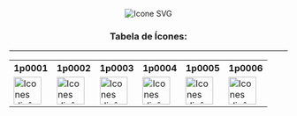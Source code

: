 <div align="center">

  
  ![Icone SVG](https://urbancode.samuellopes.com.br/imgs/example_icon01.svg)
  <h3>Tabela de Ícones:</h3>
  
</div>

******

<table>
  <tr>
    <th>1p0001</th>
    <th>1p0002</th>
    <th>1p0003</th>
    <th>1p0004</th>
    <th>1p0005</th>
    <th>1p0006</th>
  </tr>
  <tr>
    <td>
        <picture>
          <source media="(prefers-color-scheme: dark)" srcset="https://urbancode.samuellopes.com.br/icons/v2/1p0001v2.svg">
          <source media="(prefers-color-scheme: light)" srcset="https://urbancode.samuellopes.com.br/icons/v2/1p0001v2-light.svg">
          <img alt="Icones dinâmicos para dark e light themes." src="https://urbancode.samuellopes.com.br/icons/v2/1p0001v2-light.svg" height="50px"/>
        </picture>
    </td>
    <td>
        <picture>
          <source media="(prefers-color-scheme: dark)" srcset="https://urbancode.samuellopes.com.br/icons/v2/1p0002v2.svg">
          <source media="(prefers-color-scheme: light)" srcset="https://urbancode.samuellopes.com.br/icons/v2/1p0002v2-light.svg">
          <img alt="Icones dinâmicos para dark e light themes." src="https://urbancode.samuellopes.com.br/icons/v2/1p0002v2-light.svg" height="50px"/>
        </picture>
    </td>
    <td>
        <picture>
          <source media="(prefers-color-scheme: dark)" srcset="https://urbancode.samuellopes.com.br/icons/v2/1p0003v2.svg">
          <source media="(prefers-color-scheme: light)" srcset="https://urbancode.samuellopes.com.br/icons/v2/1p0003v2-light.svg">
          <img alt="Icones dinâmicos para dark e light themes." src="https://urbancode.samuellopes.com.br/icons/v2/1p0003v2-light.svg" height="50px"/>
        </picture>
    </td>
    <td>
        <picture>
          <source media="(prefers-color-scheme: dark)" srcset="https://urbancode.samuellopes.com.br/icons/v2/1p0004v2.svg">
          <source media="(prefers-color-scheme: light)" srcset="https://urbancode.samuellopes.com.br/icons/v2/1p0004v2-light.svg">
          <img alt="Icones dinâmicos para dark e light themes." src="https://urbancode.samuellopes.com.br/icons/v2/1p0004v2-light.svg" height="50px"/>
        </picture>
    </td>
    <td>
        <picture>
          <source media="(prefers-color-scheme: dark)" srcset="https://urbancode.samuellopes.com.br/icons/v2/1p0005v2.svg">
          <source media="(prefers-color-scheme: light)" srcset="https://urbancode.samuellopes.com.br/icons/v2/1p0005v2-light.svg">
          <img alt="Icones dinâmicos para dark e light themes." src="https://urbancode.samuellopes.com.br/icons/v2/1p0005v2-light.svg" height="50px"/>
        </picture>
    </td>
    <td>
        <picture>
          <source media="(prefers-color-scheme: dark)" srcset="https://urbancode.samuellopes.com.br/icons/v2/1p0006v2.svg">
          <source media="(prefers-color-scheme: light)" srcset="https://urbancode.samuellopes.com.br/icons/v2/1p0006v2-light.svg">
          <img alt="Icones dinâmicos para dark e light themes." src="https://urbancode.samuellopes.com.br/icons/v2/1p0006v2-light.svg" height="50px"/>
        </picture>
    </td>
   
  </tr>
</table>
